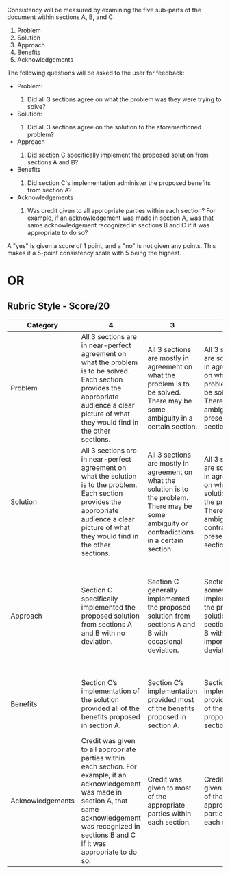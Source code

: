 Consistency will be measured by examining the five sub-parts of the document within sections A, B, and C:
<ol>
  <li>Problem</li>
  <li>Solution</li>
  <li>Approach</li>
  <li>Benefits</li>
  <li>Acknowledgements</li>
</ol>
The following questions will be asked to the user for feedback:
<ul>
  <li>Problem:</li>
  <ol>
    <li>Did all 3 sections agree on what the problem was they were trying to solve?</li>
  </ol>
  <li>Solution:</li>
  <ol>
    <li>Did all 3 sections agree on the solution to the aforementioned problem?</li>
  </ol>
  <li>Approach</li>
  <ol>
    <li>Did section C specifically implement the proposed solution from sections A and B?</li>
  </ol>
  <li>Benefits</li>
  <ol>
    <li>Did section C's implementation administer the proposed benefits from section A?</li>
  </ol>
  <li>Acknowledgements</li>
  <ol>
    <li>Was credit given to all appropriate parties within each section? For example, if an acknowledgement was made in section A, was that same acknowledgement recognized in sections B and C if it was appropriate to do so?</li>
  </ol>
</ul>
A "yes" is given a score of 1 point, and a "no" is not given any points. This makes it a 5-point consistency scale with 5 being the highest.

# OR

## Rubric Style - Score/20

|Category |4 |3 |2 |1 |
|---------|--|--|--|--|
|Problem  |All 3 sections are in near-perfect agreement on what the problem is to be solved. Each section provides the appropriate audience a clear picture of what they would find in the other sections. |All 3 sections are mostly in agreement on what the problem is to be solved. There may be some ambiguity in a certain section. |All 3 sections are somewhat in agreement on what the problem is to be solved. There is ambiguity present in 2 sections. |All 3 sections are not-at-all in agreement on what the problem is to be solved. The problem is extremely unclear throughout all 3 sections. |
|Solution |All 3 sections are in near-perfect agreement on what the solution is to the problem. Each section provides the appropriate audience a clear picture of what they would find in the other sections. |All 3 sections are mostly in agreement on what the solution is to the problem. There may be some ambiguity or contradictions in a certain section. |All 3 sections are somewhat in agreement on what the solution is to the problem. There is ambiguity or contradictions present in 2 sections. |All 3 sections are not-at-all in agreement on what the solution is to the problem. The solution is extremely unclear and/or contradictory throughout all 3 sections. |
|Approach |Section C specifically implemented the proposed solution from sections A and B with no deviation. |Section C generally implemented the proposed solution from sections A and B with occasional deviation. |Section C somewhat implemented the proposed solution from sections A and B with some important deviations. |Section C’s approach to solving the problem is not-at-all what is proposed in sections A and B. There are numerous deviations between sections. |
|Benefits |Section C’s implementation of the solution provided all of the benefits proposed in section A. |Section C’s implementation provided most of the benefits proposed in section A. |Section C’s implementation provided some of the benefits proposed in section A. |Section C’s implementation provided few-to-none of the benefits proposed in section A. |
|Acknowledgements |Credit was given to all appropriate parties within each section. For example, if an acknowledgement was made in section A, that same acknowledgement was recognized in sections B and C if it was appropriate to do so. |Credit was given to most of the appropriate parties within each section. |Credit was given to some of the appropriate parties within each section. |Credit was given to almost none of the appropriate parties within each section. |
